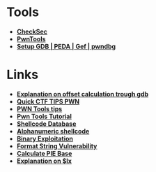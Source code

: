 # Tools

- **[CheckSec](https://github.com/slimm609/checksec.sh)**
- **[PwnTools](https://github.com/Gallopsled/pwntools)**
- **[Setup GDB | PEDA | Gef | pwndbg](https://infosecwriteups.com/pwndbg-gef-peda-one-for-all-and-all-for-one-714d71bf36b8)**

# Links

- **[Explanation on offset calculation trough gdb](https://medium.com/@two06/solving-a-slightly-harder-buffer-overflow-3c089be0542)**
- **[Quick CTF TIPS PWN](https://github.com/Naetw/CTF-pwn-tips)**
- **[PWN Tools tips](https://gist.github.com/anvbis/64907e4f90974c4bdd930baeb705dedf#encoding-packing-and-utility)**
- **[Pwn Tools Tutorial](https://github.com/Gallopsled/pwntools-tutorial)**
- **[Shellcode Database](https://shell-storm.org/shellcode/index.html)**
- **[Alphanumeric shellcode](https://www.exploit-db.com/exploits/35205)**
- **[Binary Exploitation](https://ctf101.org/binary-exploitation)**
- **[Format String Vulnerability](https://owasp.org/www-community/attacks/Format_string_attack)**
- **[Calculate PIE Base](https://blog.pwntools.com/posts/dctf-2021-hotel-rop-ret2libc-pie/)**
- **[Explanation on $lx](https://faraz.faith/2019-08-23-hackcon-not-so-easy-b0f/)**
